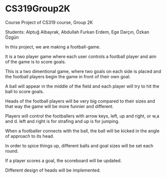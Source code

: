 # CS319Group2K
Course Project of CS319 course, Group 2K

Students: Alptuğ Albayrak,	Abdullah Furkan Erdem,	Ege Darçın,	Özkan Özgün

In this project, we are making a football-game.

It is a two player game where each user controls a football player and aim of the game is to score goals.

This is a two dimentional game, where two goals on each side is placed and the football players begin the game in front of their own goal.

A ball will appear in the middle of the field and each player will try to hit the ball to score goals. 

Heads of the football players will be very big compared to their sizes and that way the game will be more funnier and different.

Players will control the footballers with arrow keys, left, up and right, or w,a and d. left and right is for strafing and up is for jumping.

When a footballer connects with the ball, the ball will be kicked in the angle of approach to its head.

In order to spice things up, different balls and goal sizes will be set each round.

If a player scores a goal, the scoreboard will be updated.

Different design of heads will be implemented.
